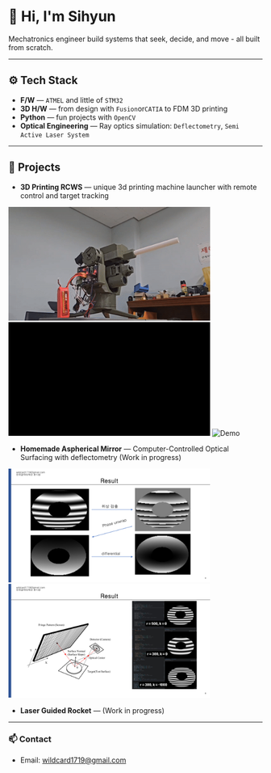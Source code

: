 # 👋 Hi, I'm Sihyun

Mechatronics engineer build systems that seek, decide, and move - all built from scratch.


---


## ⚙️ Tech Stack
- **F/W** — `ATMEL` and little of `STM32`
- **3D H/W** — from design with `Fusion`or`CATIA` to FDM 3D printing
- **Python** — fun projects with `OpenCV`
- **Optical Engineering** — Ray optics simulation: `Deflectometry`, `Semi Active Laser System`


---


## 🚀 Projects
- **3D Printing RCWS** — unique 3d printing machine launcher with remote control and target tracking
<p>
<img src="https://raw.githubusercontent.com/wildcard1719/wildcard1719/main/images/rcws_0.gif" alt="Demo" width="400"/>
<img src="https://raw.githubusercontent.com/wildcard1719/wildcard1719/main/images/rcws_1.gif" alt="Demo" width="400"/>
<img src="https://raw.githubusercontent.com/wildcard1719/wildcard1719/main/images/rcws_3.gif" alt="Demo" width="400"/> 
</p>


- **Homemade Aspherical Mirror** — Computer-Controlled Optical Surfacing with deflectometry (Work in progress)
<p>
<img src="https://raw.githubusercontent.com/wildcard1719/wildcard1719/main/images/deflectometry_0.png" alt="Demo" width="400"/>
<img src="https://raw.githubusercontent.com/wildcard1719/wildcard1719/main/images/deflectometry_2.png" alt="Demo" width="400"/>
</p>


- **Laser Guided Rocket** — (Work in progress)


---


### 📫 Contact
- Email: wildcard1719@gmail.com

